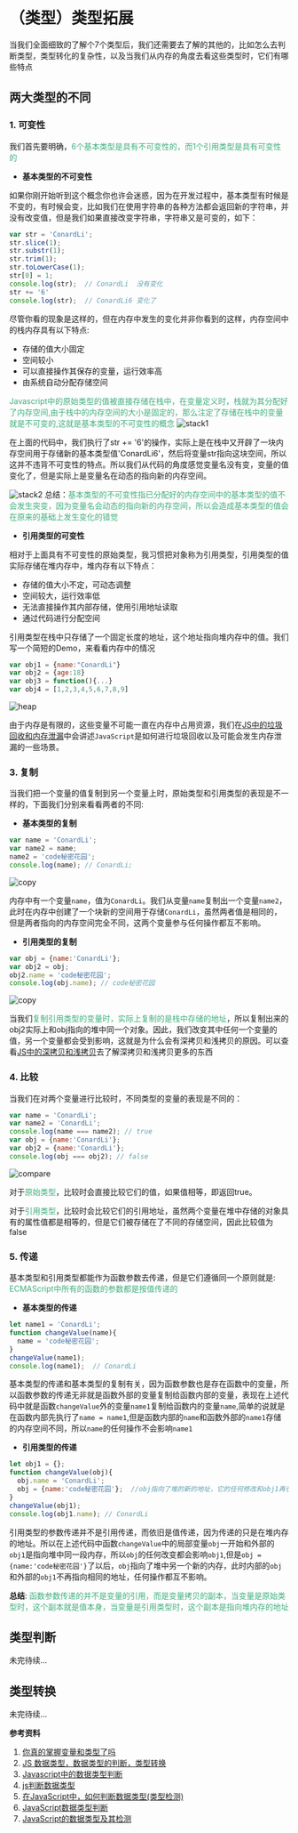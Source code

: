 # （类型）类型拓展
当我们全面细致的了解个7个类型后，我们还需要去了解的其他的，比如怎么去判断类型，类型转化的复杂性，以及当我们从内存的角度去看这些类型时，它们有哪些特点

## 两大类型的不同

### 1. 可变性
我们首先要明确，<font color=#3eaf7c>6个基本类型是具有不可变性的，而1个引用类型是具有可变性的</font>

+ **基本类型的不可变性**

如果你刚开始听到这个概念你也许会迷惑，因为在开发过程中，基本类型有时候是不变的，有时候会变，比如我们在使用字符串的各种方法都会返回新的字符串，并没有改变值，但是我们如果直接改变字符串，字符串又是可变的，如下：
```javascript
var str = 'ConardLi';
str.slice(1);
str.substr(1);
str.trim(1);
str.toLowerCase(1);
str[0] = 1;
console.log(str);  // ConardLi  没有变化
str += '6'
console.log(str);  // ConardLi6 变化了
```
尽管你看的现象是这样的，但在内存中发生的变化并非你看到的这样，内存空间中的栈内存具有以下特点:
- 存储的值大小固定
- 空间较小
- 可以直接操作其保存的变量，运行效率高
- 由系统自动分配存储空间

<font color=#3eaf7c>Javascript中的原始类型的值被直接存储在栈中，在变量定义时，栈就为其分配好了内存空间,由于栈中的内存空间的大小是固定的，那么注定了存储在栈中的变量就是不可变的,这就是基本类型的不可变性的概念</font>
<img :src="$withBase('/stack1.png')" alt="stack1">

在上面的代码中，我们执行了str += '6'的操作，实际上是在栈中又开辟了一块内存空间用于存储新的基本类型值'ConardLi6'，然后将变量str指向这块空间，所以这并不违背不可变性的特点。所以我们从代码的角度感觉变量名没有变，变量的值变化了，但是实际上是变量名在动态的指向新的内存空间。

<img :src="$withBase('/stack2.png')" alt="stack2">
总结：<font color=#3eaf7c>基本类型的不可变性指已分配好的内存空间中的基本类型的值不会发生突变，因为变量名会动态的指向新的内存空间，所以会造成基本类型的值会在原来的基础上发生变化的错觉</font>

+ **引用类型的可变性**

相对于上面具有不可变性的原始类型，我习惯把对象称为引用类型，引用类型的值实际存储在堆内存中，堆内存有以下特点：
+ 存储的值大小不定，可动态调整
+ 空间较大，运行效率低
+ 无法直接操作其内部存储，使用引用地址读取
+ 通过代码进行分配空间


引用类型在栈中只存储了一个固定长度的地址，这个地址指向堆内存中的值。我们写一个简短的Demo，来看看内存中的情况
```javascript
var obj1 = {name:"ConardLi"}
var obj2 = {age:18}
var obj3 = function(){...}
var obj4 = [1,2,3,4,5,6,7,8,9]
```
<img :src="$withBase('/heap.png')" alt="heap">

由于内存是有限的，这些变量不可能一直在内存中占用资源，我们在[JS中的垃圾回收和内存泄漏](https://www.taopoppy.cn/Front-end/javascriptKnowladge_GarbageCollection.html)中会讲述`JavaScript`是如何进行垃圾回收以及可能会发生内存泄漏的一些场景。

### 3. 复制

当我们把一个变量的值复制到另一个变量上时，原始类型和引用类型的表现是不一样的，下面我们分别来看看两者的不同:

+ **基本类型的复制**
```javascript
var name = 'ConardLi';
var name2 = name;
name2 = 'code秘密花园';
console.log(name); // ConardLi;
```
<img :src="$withBase('/copy1.png')" alt="copy">

内存中有一个变量`name`，值为`ConardLi`。我们从变量`name`复制出一个变量`name2`，此时在内存中创建了一个块新的空间用于存储`ConardLi`，虽然两者值是相同的，但是两者指向的内存空间完全不同，这两个变量参与任何操作都互不影响。

+ **引用类型的复制**
```javascript
var obj = {name:'ConardLi'};
var obj2 = obj;
obj2.name = 'code秘密花园';
console.log(obj.name); // code秘密花园
```
<img :src="$withBase('/copy2.png')" alt="copy">

当我们<font color=#3eaf7c>复制引用类型的变量时，实际上复制的是栈中存储的地址</font>，所以复制出来的obj2实际上和obj指向的堆中同一个对象。因此，我们改变其中任何一个变量的值，另一个变量都会受到影响，这就是为什么会有深拷贝和浅拷贝的原因。可以查看[JS中的深拷贝和浅拷贝](https://www.taopoppy.cn/Front-end/javascriptKnowladge_DeepCopyAndShallowCopy.html)去了解深拷贝和浅拷贝更多的东西

### 4. 比较
当我们在对两个变量进行比较时，不同类型的变量的表现是不同的：
```javascript
var name = 'ConardLi';
var name2 = 'ConardLi';
console.log(name === name2); // true
var obj = {name:'ConardLi'};
var obj2 = {name:'ConardLi'};
console.log(obj === obj2); // false
```
<img :src="$withBase('/compare.png')" alt="compare">

对于<font color=#3eaf7c>原始类型</font>，比较时会直接比较它们的值，如果值相等，即返回true。

对于<font color=#3eaf7c>引用类型</font>，比较时会比较它们的引用地址，虽然两个变量在堆中存储的对象具有的属性值都是相等的，但是它们被存储在了不同的存储空间，因此比较值为false

### 5. 传递
基本类型和引用类型都能作为函数参数去传递，但是它们遵循同一个原则就是: <font color=#3eaf7c>ECMAScript中所有的函数的参数都是按值传递的</font>

+ **基本类型的传递**
```javascript
let name1 = 'ConardLi';
function changeValue(name){
  name = 'code秘密花园';
}
changeValue(name1);
console.log(name1);  // ConardLi
```
基本类型的传递和基本类型的复制有关，因为函数参数也是存在函数中的变量，所以函数参数的传递无非就是函数外部的变量复制给函数内部的变量，表现在上述代码中就是函数`changeValue`外的变量`name1`复制给函数内的变量`name`,简单的说就是在函数内部先执行了`name = name1`,但是函数内部的`name`和函数外部的`name1`存储的内存空间不同，所以`name`的任何操作不会影响`name1`

+ **引用类型的传递**
```javascript
let obj1 = {};
function changeValue(obj){
  obj.name = 'ConardLi'; 
  obj = {name:'code秘密花园'};  //obj指向了堆的新的地址，它的任何修改和obj1再也无关
}
changeValue(obj1);
console.log(obj1.name); // ConardLi
```
引用类型的参数传递并不是引用传递，而依旧是值传递，因为传递的只是在堆内存的地址。所以在上述代码中函数`changeValue`中的局部变量`obj`一开始和外部的`obj1`是指向堆中同一段内存，所以`obj`的任何改变都会影响`obj1`,但是`obj = {name:'code秘密花园'}`了以后，`obj`指向了堆中另一个新的内存，此时内部的`obj`和外部的`obj1`不再指向相同的地址，任何操作都互不影响。

**总结**: <font color=#3eaf7c>函数参数传递的并不是变量的引用，而是变量拷贝的副本，当变量是原始类型时，这个副本就是值本身，当变量是引用类型时，这个副本是指向堆内存的地址</font>

## 类型判断
未完待续...

## 类型转换
未完待续...

**参考资料**

1. [你真的掌握变量和类型了吗](https://juejin.im/post/5cec1bcff265da1b8f1aa08f#heading-2)
2. [JS 数据类型，数据类型的判断，类型转换](https://juejin.im/post/5cff51b15188251260273f84#heading-14)
3. [Javascript中的数据类型判断](https://juejin.im/post/59c7535a6fb9a00a600f77b4)
4. [js判断数据类型](https://segmentfault.com/a/1190000015264821)
5. [在JavaScript中，如何判断数据类型(类型检测)](https://segmentfault.com/a/1190000015580514)
6. [JavaScript数据类型判断](https://segmentfault.com/a/1190000011419984)
7. [JavaScript的数据类型及其检测](https://github.com/ljianshu/Blog/issues/4)